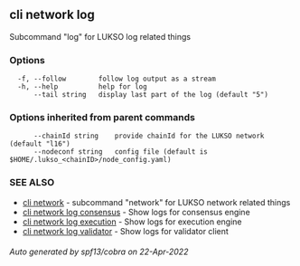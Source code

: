 ## cli network log

Subcommand "log" for LUKSO log related things

### Options

```
  -f, --follow        follow log output as a stream
  -h, --help          help for log
      --tail string   display last part of the log (default "5")
```

### Options inherited from parent commands

```
      --chainId string    provide chainId for the LUKSO network (default "l16")
      --nodeconf string   config file (default is $HOME/.lukso_<chainID>/node_config.yaml)
```

### SEE ALSO

* [cli network](cli_network.md)	 - subcommand "network" for LUKSO network related things
* [cli network log consensus](cli_network_log_consensus.md)	 - Show logs for consensus engine
* [cli network log execution](cli_network_log_execution.md)	 - Show logs for execution engine
* [cli network log validator](cli_network_log_validator.md)	 - Show logs for validator client

###### Auto generated by spf13/cobra on 22-Apr-2022
